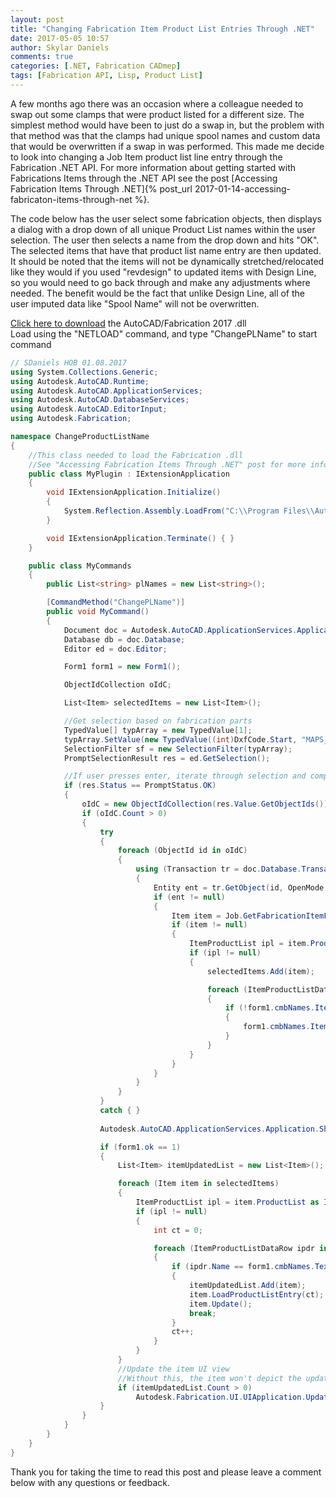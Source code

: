 ```yaml
---
layout: post
title: "Changing Fabrication Item Product List Entries Through .NET"
date: 2017-05-05 10:57
author: Skylar Daniels
comments: true
categories: [.NET, Fabrication CADmep]
tags: [Fabrication API, Lisp, Product List]
---
```

A few months ago there was an occasion where a colleague needed to swap out some clamps that were product listed for a different size. The simplest method would have been to just do a swap in, but the problem with that method was that the clamps had unique spool names and custom data that would be overwritten if a swap in was performed. This made me decide to look into changing a Job Item product list line entry through the Fabrication .NET API. For more information about getting started with Fabrications Items through the .NET API see the post [Accessing Fabrication Items Through .NET]{% post_url 2017-01-14-accessing-fabricaton-items-through-net %}.

The code below has the user select some fabrication objects, then displays a dialog with a drop down of all unique Product List names within the user selection. The user then selects a name from the drop down and hits "OK". The selected items that have that product list name entry are then updated. It should be noted that the items will not be dynamically stretched/relocated like they would if you used "revdesign" to updated items with Design Line, so you would need to go back through and make any adjustments where needed. The benefit would be the fact that unlike Design Line, all of the user imputed data like "Spool Name" will not be overwritten.

[Click here to download](/assets/dotnet/changeproductlistname2.zip) the AutoCAD/Fabrication 2017 .dll  
Load using the "NETLOAD" command, and type "ChangePLName" to start command

```c#
// SDaniels HOB 01.08.2017
using System.Collections.Generic;
using Autodesk.AutoCAD.Runtime;
using Autodesk.AutoCAD.ApplicationServices;
using Autodesk.AutoCAD.DatabaseServices;
using Autodesk.AutoCAD.EditorInput;
using Autodesk.Fabrication;

namespace ChangeProductListName
{
    //This class needed to load the Fabrication .dll
    //See "Accessing Fabrication Items Through .NET" post for more info
    public class MyPlugin : IExtensionApplication
    {
        void IExtensionApplication.Initialize()
        {
            System.Reflection.Assembly.LoadFrom("C:\\Program Files\\Autodesk\\Fabrication 2017\\CADmep\\FabricationAPI.dll");
        }

        void IExtensionApplication.Terminate() { }
    }

    public class MyCommands
    {
        public List<string> plNames = new List<string>();

        [CommandMethod("ChangePLName")]
        public void MyCommand()
        {
            Document doc = Autodesk.AutoCAD.ApplicationServices.Application.DocumentManager.MdiActiveDocument;
            Database db = doc.Database;
            Editor ed = doc.Editor;

            Form1 form1 = new Form1();

            ObjectIdCollection oIdC;

            List<Item> selectedItems = new List<Item>();

            //Get selection based on fabrication parts
            TypedValue[] typArray = new TypedValue[1];
            typArray.SetValue(new TypedValue((int)DxfCode.Start, "MAPS_SOLID"), 0);
            SelectionFilter sf = new SelectionFilter(typArray);
            PromptSelectionResult res = ed.GetSelection();

            //If user presses enter, iterate through selection and compose a list for the drop down of unique Product list names
            if (res.Status == PromptStatus.OK)
            {
                oIdC = new ObjectIdCollection(res.Value.GetObjectIds());
                if (oIdC.Count > 0)
                {
                    try
                    {
                        foreach (ObjectId id in oIdC)
                        {
                            using (Transaction tr = doc.Database.TransactionManager.StartTransaction())
                            {
                                Entity ent = tr.GetObject(id, OpenMode.ForRead) as Entity;
                                if (ent != null)
                                {
                                    Item item = Job.GetFabricationItemFromACADHandle(ent.Handle.ToString());
                                    if (item != null)
                                    {
                                        ItemProductList ipl = item.ProductList as ItemProductList;
                                        if (ipl != null)
                                        {
                                            selectedItems.Add(item);

                                            foreach (ItemProductListDataRow ipdr in ipl.Rows)
                                            {
                                                if (!form1.cmbNames.Items.Contains(ipdr.Name))
                                                {
                                                    form1.cmbNames.Items.Add(ipdr.Name);
                                                }
                                            }
                                        }
                                    }
                                }
                            }
                        }
                    }
                    catch { }
                    
                    Autodesk.AutoCAD.ApplicationServices.Application.ShowModalDialog(null, form1, false);

                    if (form1.ok == 1)
                    {
                        List<Item> itemUpdatedList = new List<Item>();

                        foreach (Item item in selectedItems)
                        {
                            ItemProductList ipl = item.ProductList as ItemProductList;
                            if (ipl != null)
                            {
                                int ct = 0;

                                foreach (ItemProductListDataRow ipdr in ipl.Rows)
                                {
                                    if (ipdr.Name == form1.cmbNames.Text)
                                    {
                                        itemUpdatedList.Add(item);
                                        item.LoadProductListEntry(ct);
                                        item.Update();
                                        break;
                                    }
                                    ct++;
                                }
                            }
                        }
                        //Update the item UI view
                        //Without this, the item won't depict the updated productlist entry unless double clicked on.
                        if (itemUpdatedList.Count > 0)
                            Autodesk.Fabrication.UI.UIApplication.UpdateView(itemUpdatedList);
                    }
                }
            }
        }
    }
}
```

Thank you for taking the time to read this post and please leave a comment below with any questions or feedback.

